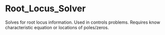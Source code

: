 # Root_Locus_Solver
Solves for root locus information. Used in controls problems. Requires know characteristic equation or locations of poles/zeros.
